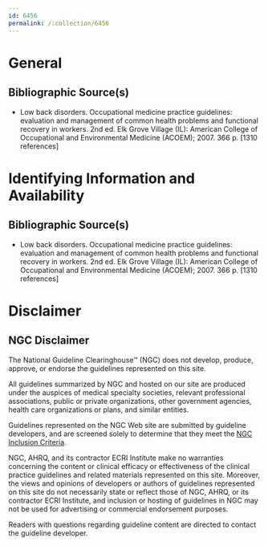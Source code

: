 ```yaml
---
id: 6456
permalink: /:collection/6456
---
```


# General

## Bibliographic Source(s)

- Low back disorders. Occupational medicine practice guidelines: evaluation and management of common health problems and functional recovery in workers. 2nd ed. Elk Grove Village (IL): American College of Occupational and Environmental Medicine (ACOEM); 2007. 366 p. [1310 references]

# Identifying Information and Availability

## Bibliographic Source(s)

- Low back disorders. Occupational medicine practice guidelines: evaluation and management of common health problems and functional recovery in workers. 2nd ed. Elk Grove Village (IL): American College of Occupational and Environmental Medicine (ACOEM); 2007. 366 p. [1310 references]

# Disclaimer

## NGC Disclaimer

The National Guideline Clearinghouse™ (NGC) does not develop, produce, approve, or endorse the guidelines represented on this site.

All guidelines summarized by NGC and hosted on our site are produced under the auspices of medical specialty societies, relevant professional associations, public or private organizations, other government agencies, health care organizations or plans, and similar entities.

Guidelines represented on the NGC Web site are submitted by guideline developers, and are screened solely to determine that they meet the [NGC Inclusion Criteria](/help-and-about/summaries/inclusion-criteria).

NGC, AHRQ, and its contractor ECRI Institute make no warranties concerning the content or clinical efficacy or effectiveness of the clinical practice guidelines and related materials represented on this site. Moreover, the views and opinions of developers or authors of guidelines represented on this site do not necessarily state or reflect those of NGC, AHRQ, or its contractor ECRI Institute, and inclusion or hosting of guidelines in NGC may not be used for advertising or commercial endorsement purposes.

Readers with questions regarding guideline content are directed to contact the guideline developer.

